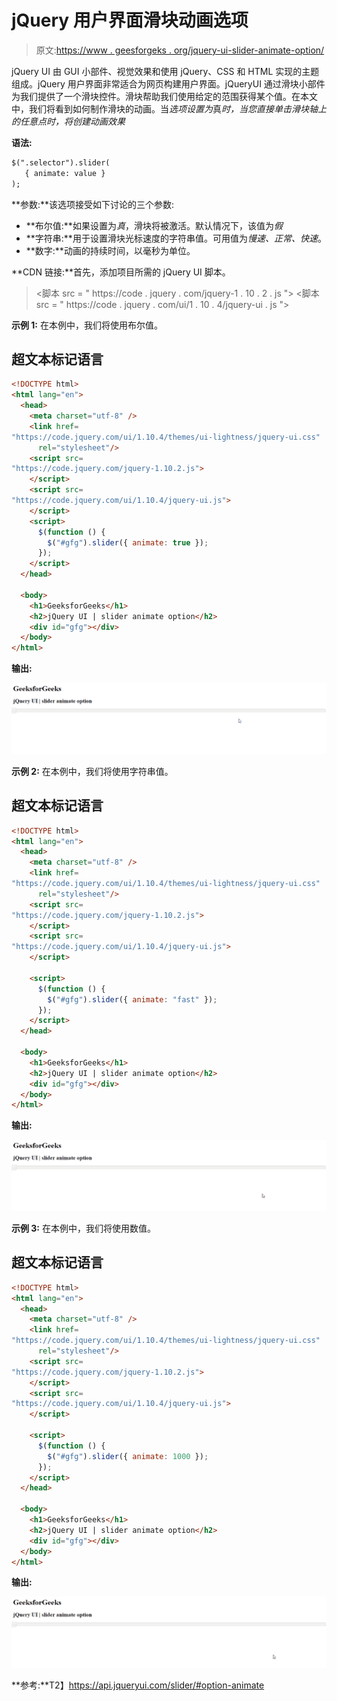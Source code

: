# jQuery 用户界面滑块动画选项

> 原文:[https://www . geesforgeks . org/jquery-ui-slider-animate-option/](https://www.geeksforgeeks.org/jquery-ui-slider-animate-option/)

jQuery UI 由 GUI 小部件、视觉效果和使用 jQuery、CSS 和 HTML 实现的主题组成。jQuery 用户界面非常适合为网页构建用户界面。jQueryUI 通过滑块小部件为我们提供了一个滑块控件。滑块帮助我们使用给定的范围获得某个值。在本文中，我们将看到如何制作滑块的动画。当*选项设置为*真*时，当您直接单击滑块轴上的任意点时，将创建动画效果*

**语法:**

```html
$(".selector").slider(
   { animate: value }
);
```

**参数:**该选项接受如下讨论的三个参数:

*   **布尔值:**如果设置为*真*，滑块将被激活。默认情况下，该值为*假*
*   **字符串:**用于设置滑块光标速度的字符串值。可用值为*慢速、正常、快速*。
*   **数字:**动画的持续时间，以毫秒为单位。

**CDN 链接:**首先，添加项目所需的 jQuery UI 脚本。

> <link href="“https://code.jquery.com/ui/1.10.4/themes/ui-lightness/jquery-ui.css”" rel="“stylesheet”">
> <脚本 src = " https://code . jquery . com/jquery-1 . 10 . 2 . js "></脚本>
> <脚本 src = " https://code . jquery . com/ui/1 . 10 . 4/jquery-ui . js "></脚本>

**示例 1:** 在本例中，我们将使用布尔值。

## 超文本标记语言

```html
<!DOCTYPE html>
<html lang="en">
  <head>
    <meta charset="utf-8" />
    <link href=
"https://code.jquery.com/ui/1.10.4/themes/ui-lightness/jquery-ui.css"
      rel="stylesheet"/>
    <script src=
"https://code.jquery.com/jquery-1.10.2.js">
    </script>
    <script src=
"https://code.jquery.com/ui/1.10.4/jquery-ui.js">
    </script>
    <script>
      $(function () {
        $("#gfg").slider({ animate: true });
      });
    </script>
  </head>

  <body>
    <h1>GeeksforGeeks</h1>
    <h2>jQuery UI | slider animate option</h2>
    <div id="gfg"></div>
  </body>
</html>
```

**输出:**

![](img/391a20c88d8ba368488fd8ab304124de.png)

**示例 2:** 在本例中，我们将使用字符串值。

## 超文本标记语言

```html
<!DOCTYPE html>
<html lang="en">
  <head>
    <meta charset="utf-8" />
    <link href=
"https://code.jquery.com/ui/1.10.4/themes/ui-lightness/jquery-ui.css"
      rel="stylesheet"/>
    <script src=
"https://code.jquery.com/jquery-1.10.2.js">
    </script>
    <script src=
"https://code.jquery.com/ui/1.10.4/jquery-ui.js">
    </script>

    <script>
      $(function () {
        $("#gfg").slider({ animate: "fast" });
      });
    </script>
  </head>

  <body>
    <h1>GeeksforGeeks</h1>
    <h2>jQuery UI | slider animate option</h2>
    <div id="gfg"></div>
  </body>
</html>
```

**输出:**

![](img/321fd3462158d9f38a0de511bf67f647.png)

**示例 3:** 在本例中，我们将使用数值。

## 超文本标记语言

```html
<!DOCTYPE html>
<html lang="en">
  <head>
    <meta charset="utf-8" />
    <link href=
"https://code.jquery.com/ui/1.10.4/themes/ui-lightness/jquery-ui.css"
      rel="stylesheet"/>
    <script src=
"https://code.jquery.com/jquery-1.10.2.js">
    </script>
    <script src=
"https://code.jquery.com/ui/1.10.4/jquery-ui.js">
    </script>

    <script>
      $(function () {
        $("#gfg").slider({ animate: 1000 });
      });
    </script>
  </head>

  <body>
    <h1>GeeksforGeeks</h1>
    <h2>jQuery UI | slider animate option</h2>
    <div id="gfg"></div>
  </body>
</html>
```

**输出:**

![](img/567c3aca2dfeedacf5164c9813e1891e.png)

**参考:**T2】https://api.jqueryui.com/slider/#option-animate
